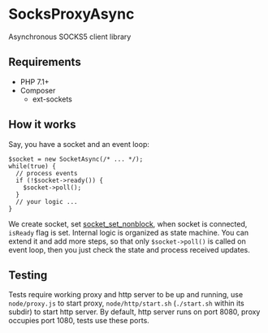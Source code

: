 # SocksProxyAsync

Asynchronous SOCKS5 client library

## Requirements

* PHP 7.1+
* Composer
  * ext-sockets

## How it works

Say, you have a socket and an event loop:
```
$socket = new SocketAsync(/* ... */);
while(true) {
  // process events
  if (!$socket->ready()) {
    $socket->poll();
  }
  // your logic ...
}
```

We create socket, set [socket_set_nonblock](https://www.php.net/manual/ru/function.socket-set-nonblock.php), when socket is connected, `isReady` flag is set.
Internal logic is organized as state machine. You can extend it and add more steps, so that only `$socket->poll()` is called on event loop, then you just check the state and process received updates.

## Testing

Tests require working proxy and http server to be up and running, use `node/proxy.js` to start proxy, `node/http/start.sh` (`./start.sh` within its subdir) to start http server.
By default, http server runs on port 8080, proxy occupies port 1080, tests use these ports.
